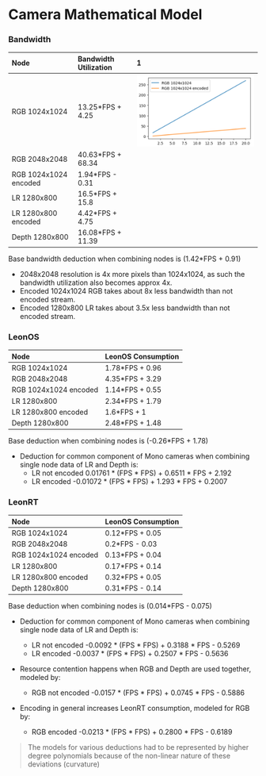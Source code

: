 # Camera Mathematical Model

### Bandwidth

| Node              | Bandwidth Utilization |	1
| :---------------- | :------ | :------ |
| RGB 1024x1024        |   13.25*FPS + 4.25   |	![model_bw_1](graphs/model_bw_1.png) |
| RGB 2048x2048           |   40.63*FPS + 68.34   | |
| RGB 1024x1024 encoded    |  1.94*FPS - 0.31   | |
| LR 1280x800 |  16.5*FPS + 15.8   | |
| LR 1280x800 encoded |  4.42*FPS + 4.75   | |
| Depth 1280x800 |  16.08*FPS + 11.39   | |

Base bandwidth deduction when combining nodes is (1.42*FPS + 0.91)

- 2048x2048 resolution is 4x more pixels than 1024x1024, as such the bandwidth utilization also becomes approx 4x.
- Encoded 1024x1024 RGB takes about 8x less bandwidth than not encoded stream.
- Encoded 1280x800 LR takes about 3.5x less bandwidth than not encoded stream.

### LeonOS

| Node              | LeonOS Consumption |
| :---------------- | :------ |
| RGB 1024x1024        |   1.78*FPS + 0.96   |
| RGB 2048x2048           |   4.35*FPS + 3.29   |
| RGB 1024x1024 encoded    |  1.14*FPS + 0.55   |
| LR 1280x800 |  2.34*FPS + 1.79   |
| LR 1280x800 encoded |  1.6*FPS + 1   |
| Depth 1280x800 |  2.48*FPS + 1.48   |

Base deduction when combining nodes is (-0.26*FPS + 1.78)

- Deduction for common component of Mono cameras when combining single node data of LR and Depth is:
  - LR not encoded     0.01761 * (FPS * FPS) + 0.6511 * FPS + 2.192
  - LR encoded		-0.01072 * (FPS * FPS) + 1.293 * FPS + 0.2007

### LeonRT

| Node              | LeonOS Consumption |
| :---------------- | :------ |
| RGB 1024x1024        |   0.12*FPS + 0.05   |
| RGB 2048x2048           |   0.2*FPS - 0.03   |
| RGB 1024x1024 encoded    |  0.13*FPS + 0.04   |
| LR 1280x800 |  0.17*FPS + 0.14   |
| LR 1280x800 encoded |  0.32*FPS + 0.05  |
| Depth 1280x800 |  0.31*FPS - 0.14   |

Base deduction when combining nodes is (0.014*FPS - 0.075)

- Deduction for common component of Mono cameras when combining single node data of LR and Depth is:
  - LR not encoded     -0.0092 * (FPS * FPS) + 0.3188 * FPS - 0.5269
  - LR encoded		-0.0037 * (FPS * FPS) + 0.2507 * FPS - 0.5636

- Resource contention happens when RGB and Depth are used together, modeled by:
  - RGB not encoded     -0.0157 * (FPS * FPS) + 0.0745 * FPS - 0.5886

- Encoding in general increases LeonRT consumption, modeled for RGB by:
  - RGB encoded		-0.0213 * (FPS * FPS) + 0.2800 * FPS - 0.6189

> The models for various deductions had to be represented by higher degree polynomials because of the non-linear nature of these deviations (curvature)
